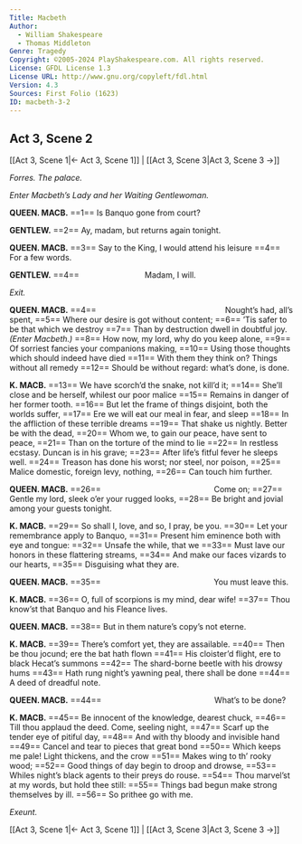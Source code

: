 ```yaml
---
Title: Macbeth
Author: 
  - William Shakespeare
  - Thomas Middleton
Genre: Tragedy
Copyright: ©2005-2024 PlayShakespeare.com. All rights reserved.
License: GFDL License 1.3
License URL: http://www.gnu.org/copyleft/fdl.html
Version: 4.3
Sources: First Folio (1623)
ID: macbeth-3-2
---
```


## Act 3, Scene 2
[[Act 3, Scene 1|← Act 3, Scene 1]] | [[Act 3, Scene 3|Act 3, Scene 3 →]]

*Forres. The palace.*

*Enter Macbeth’s Lady and her Waiting Gentlewoman.*

**QUEEN. MACB.**
==1== Is Banquo gone from court?

**GENTLEW.**
==2== Ay, madam, but returns again tonight.

**QUEEN. MACB.**
==3== Say to the King, I would attend his leisure
==4== For a few words.

**GENTLEW.**
==4==         Madam, I will.

*Exit.*

**QUEEN. MACB.**
==4==                 Nought’s had, all’s spent,
==5== Where our desire is got without content;
==6== ’Tis safer to be that which we destroy
==7== Than by destruction dwell in doubtful joy.
*(Enter Macbeth.)*
==8== How now, my lord, why do you keep alone,
==9== Of sorriest fancies your companions making,
==10== Using those thoughts which should indeed have died
==11== With them they think on? Things without all remedy
==12== Should be without regard: what’s done, is done.

**K. MACB.**
==13== We have scorch’d the snake, not kill’d it;
==14== She’ll close and be herself, whilest our poor malice
==15== Remains in danger of her former tooth.
==16== But let the frame of things disjoint, both the worlds suffer,
==17== Ere we will eat our meal in fear, and sleep
==18== In the affliction of these terrible dreams
==19== That shake us nightly. Better be with the dead,
==20== Whom we, to gain our peace, have sent to peace,
==21== Than on the torture of the mind to lie
==22== In restless ecstasy. Duncan is in his grave;
==23== After life’s fitful fever he sleeps well.
==24== Treason has done his worst; nor steel, nor poison,
==25== Malice domestic, foreign levy, nothing,
==26== Can touch him further.

**QUEEN. MACB.**
==26==               Come on;
==27== Gentle my lord, sleek o’er your rugged looks,
==28== Be bright and jovial among your guests tonight.

**K. MACB.**
==29== So shall I, love, and so, I pray, be you.
==30== Let your remembrance apply to Banquo,
==31== Present him eminence both with eye and tongue:
==32== Unsafe the while, that we
==33== Must lave our honors in these flattering streams,
==34== And make our faces vizards to our hearts,
==35== Disguising what they are.

**QUEEN. MACB.**
==35==               You must leave this.

**K. MACB.**
==36== O, full of scorpions is my mind, dear wife!
==37== Thou know’st that Banquo and his Fleance lives.

**QUEEN. MACB.**
==38== But in them nature’s copy’s not eterne.

**K. MACB.**
==39== There’s comfort yet, they are assailable.
==40== Then be thou jocund; ere the bat hath flown
==41== His cloister’d flight, ere to black Hecat’s summons
==42== The shard-borne beetle with his drowsy hums
==43== Hath rung night’s yawning peal, there shall be done
==44== A deed of dreadful note.

**QUEEN. MACB.**
==44==               What’s to be done?

**K. MACB.**
==45== Be innocent of the knowledge, dearest chuck,
==46== Till thou applaud the deed. Come, seeling night,
==47== Scarf up the tender eye of pitiful day,
==48== And with thy bloody and invisible hand
==49== Cancel and tear to pieces that great bond
==50== Which keeps me pale! Light thickens, and the crow
==51== Makes wing to th’ rooky wood;
==52== Good things of day begin to droop and drowse,
==53== Whiles night’s black agents to their preys do rouse.
==54== Thou marvel’st at my words, but hold thee still:
==55== Things bad begun make strong themselves by ill.
==56== So prithee go with me.

*Exeunt.*

[[Act 3, Scene 1|← Act 3, Scene 1]] | [[Act 3, Scene 3|Act 3, Scene 3 →]]